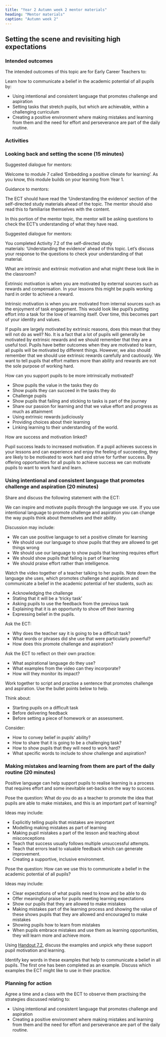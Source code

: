 ```yaml
---
title: "Year 2 Autumn week 2 mentor materials"
heading: "Mentor materials"
caption: "Autumn week 2"
---
```


## Setting the scene and revisiting high expectations

### Intended outcomes

The intended outcomes of this topic are for Early Career Teachers to:

Learn how to communicate a belief in the academic potential of all pupils by:

- Using intentional and consistent language that promotes challenge and aspiration
- Setting tasks that stretch pupils, but which are achievable, within a challenging curriculum
- Creating a positive environment where making mistakes and learning from them and the need for effort and perseverance are part of the daily routine.

### Activities

### Looking back and setting the scene (15 minutes)

Suggested dialogue for mentors:

Welcome to module 7 called ‘Embedding a positive climate for learning’. As you know, this module builds on your learning from Year 1.

Guidance to mentors:

The ECT should have read the ‘Understanding the evidence’ section of the self-directed study materials ahead of the topic. The mentor should also read this to familiarise themselves with the content.

In this portion of the mentor topic, the mentor will be asking questions to check the ECT’s understanding of what they have read.

Suggested dialogue for mentors:

You completed Activity 7.2 of the self-directed study materials: ‘Understanding the evidence’ ahead of this topic. Let’s discuss your response to the questions to check your understanding of that material.

What are intrinsic and extrinsic motivation and what might these look like in the classroom?

Extrinsic motivation is when you are motivated by external sources such as rewards and compensation. In your lessons this might be pupils working hard in order to achieve a reward.

Intrinsic motivation is when you are motivated from internal sources such as the enjoyment of task engagement. This would look like pupil’s putting effort into a task for the love of learning itself. Over time, this becomes part of your identity and values.

If pupils are largely motivated by extrinsic reasons, does this mean that they will not do as well? No. It is a fact that a lot of pupils will generally be motivated by extrinsic rewards and we should remember that they are a useful tool. Pupils have better outcomes when they are motivated to learn, all pupils will be motivated by different things. However, we also should remember that we should use extrinsic rewards carefully and cautiously. We want to tell pupils that effort matters more than ability and rewards are not the sole purpose of working hard.

How can you support pupils to be more intrinsically motivated?

- Show pupils the value in the tasks they do
- Show pupils they can succeed in the tasks they do
- Challenge pupils
- Show pupils that failing and sticking to tasks is part of the journey
- Share our passion for learning and that we value effort and progress as much as attainment
- Using extrinsic rewards judiciously
- Providing choices about their learning
- Linking learning to their understanding of the world.

How are success and motivation linked?

Pupil success leads to increased motivation. If a pupil achieves success in your lessons and can experience and enjoy the feeling of succeeding, they are likely to be motivated to work hard and strive for further success. By offering opportunities for all pupils to achieve success we can motivate pupils to want to work hard and learn.

### Using intentional and consistent language that promotes challenge and aspiration (20 minutes)

Share and discuss the following statement with the ECT:

We can inspire and motivate pupils through the language we use. If you use intentional language to promote challenge and aspiration you can change the way pupils think about themselves and their ability.

Discussion may include:

- We can use positive language to set a positive climate for learning
- We should use our language to show pupils that they are allowed to get things wrong
- We should use our language to show pupils that learning requires effort
- We should show pupils that failing is part of learning
- We should praise effort rather than intelligence.

Watch the video together of a teacher talking to her pupils. Note down the language she uses, which promotes challenge and aspiration and communicate a belief in the academic potential of her students, such as:

- Acknowledging the challenge
- Stating that it will be a ‘tricky task’
- Asking pupils to use the feedback from the previous task
- Explaining that it is an opportunity to show off their learning
- Expressing belief in the pupils.

Ask the ECT:

- Why does the teacher say it is going to be a difficult task?
- What words or phrases did she use that were particularly powerful?
- How does this promote challenge and aspiration?

Ask the ECT to reflect on their own practice:

- What aspirational language do they use?
- What examples from the video can they incorporate?
- How will they monitor its impact?

Work together to script and practise a sentence that promotes challenge and aspiration. Use the bullet points below to help.

Think about:

- Starting pupils on a difficult task
- Before delivering feedback
- Before setting a piece of homework or an assessment.

Consider:

- How to convey belief in pupils’ ability?
- How to share that it is going to be a challenging task?
- How to show pupils that they will need to work hard?
- What specific words to include to show challenge and aspiration?

### Making mistakes and learning from them are part of the daily routine (20 minutes)

Positive language can help support pupils to realise learning is a process that requires effort and some inevitable set-backs on the way to success.

Pose the question: What do you do as a teacher to promote the idea that pupils are able to make mistakes, and this is an important part of learning?

Ideas may include:

- Explicitly telling pupils that mistakes are important
- Modelling making mistakes as part of learning
- Making pupil mistakes a part of the lesson and teaching about misconceptions
- Teach that success usually follows multiple unsuccessful attempts.
- Teach that errors lead to valuable feedback which can generate improvement.
- Creating a supportive, inclusive environment.

Pose the question: How can we use this to communicate a belief in the academic potential of all pupils?

Ideas may include:

- Clear expectations of what pupils need to know and be able to do
- Offer meaningful praise for pupils meeting learning expectations
- Show our pupils that they are allowed to make mistakes
- Making mistakes part of the learning process and showing the value of these shows pupils that they are allowed and encouraged to make mistakes
- Showing pupils how to learn from mistakes
- When pupils embrace mistakes and use them as learning opportunities, they will learn more and achieve more.

Using [Handout 7.2](/assets/materials/edt-Block-7-mentor-handout-7.2.pdf), discuss the examples and unpick why these support pupil motivation and learning.

Identify key words in these examples that help to communicate a belief in all pupils. The first one has been completed as an example. Discuss which examples the ECT might like to use in their practice.

### Planning for action

Agree a time and a class with the ECT to observe them practising the strategies discussed relating to:

- Using intentional and consistent language that promotes challenge and aspiration
- Creating a positive environment where making mistakes and learning from them and the need for effort and perseverance are part of the daily routine.
